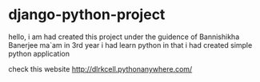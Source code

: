 # django-python-project
hello, i am had created this project under the guidence of Bannishikha Banerjee ma`am 
in 3rd year i had learn python in that i had created simple python application 

check this website http://dlrkcell.pythonanywhere.com/
